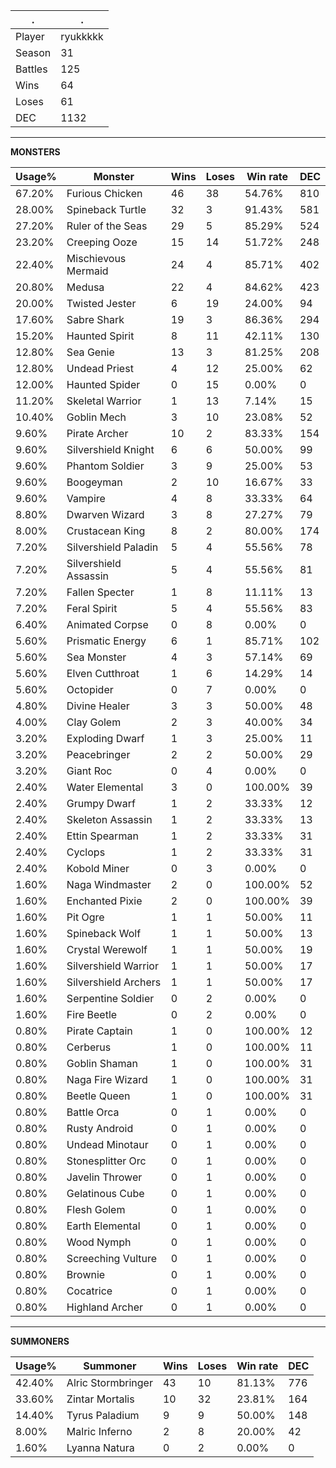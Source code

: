 .|.
|-|-
Player|ryukkkkk
Season|31
Battles|125
Wins|64
Loses|61
DEC|1132

---
**MONSTERS**

Usage%|Monster|Wins|Loses|Win rate|DEC|
-|-|-|-|-|-|
67.20%|Furious Chicken|46|38|54.76%|810|
28.00%|Spineback Turtle|32|3|91.43%|581|
27.20%|Ruler of the Seas|29|5|85.29%|524|
23.20%|Creeping Ooze|15|14|51.72%|248|
22.40%|Mischievous Mermaid|24|4|85.71%|402|
20.80%|Medusa|22|4|84.62%|423|
20.00%|Twisted Jester|6|19|24.00%|94|
17.60%|Sabre Shark|19|3|86.36%|294|
15.20%|Haunted Spirit|8|11|42.11%|130|
12.80%|Sea Genie|13|3|81.25%|208|
12.80%|Undead Priest|4|12|25.00%|62|
12.00%|Haunted Spider|0|15|0.00%|0|
11.20%|Skeletal Warrior|1|13|7.14%|15|
10.40%|Goblin Mech|3|10|23.08%|52|
9.60%|Pirate Archer|10|2|83.33%|154|
9.60%|Silvershield Knight|6|6|50.00%|99|
9.60%|Phantom Soldier|3|9|25.00%|53|
9.60%|Boogeyman|2|10|16.67%|33|
9.60%|Vampire|4|8|33.33%|64|
8.80%|Dwarven Wizard|3|8|27.27%|79|
8.00%|Crustacean King|8|2|80.00%|174|
7.20%|Silvershield Paladin|5|4|55.56%|78|
7.20%|Silvershield Assassin|5|4|55.56%|81|
7.20%|Fallen Specter|1|8|11.11%|13|
7.20%|Feral Spirit|5|4|55.56%|83|
6.40%|Animated Corpse|0|8|0.00%|0|
5.60%|Prismatic Energy|6|1|85.71%|102|
5.60%|Sea Monster|4|3|57.14%|69|
5.60%|Elven Cutthroat|1|6|14.29%|14|
5.60%|Octopider|0|7|0.00%|0|
4.80%|Divine Healer|3|3|50.00%|48|
4.00%|Clay Golem|2|3|40.00%|34|
3.20%|Exploding Dwarf|1|3|25.00%|11|
3.20%|Peacebringer|2|2|50.00%|29|
3.20%|Giant Roc|0|4|0.00%|0|
2.40%|Water Elemental|3|0|100.00%|39|
2.40%|Grumpy Dwarf|1|2|33.33%|12|
2.40%|Skeleton Assassin|1|2|33.33%|13|
2.40%|Ettin Spearman|1|2|33.33%|31|
2.40%|Cyclops|1|2|33.33%|31|
2.40%|Kobold Miner|0|3|0.00%|0|
1.60%|Naga Windmaster|2|0|100.00%|52|
1.60%|Enchanted Pixie|2|0|100.00%|39|
1.60%|Pit Ogre|1|1|50.00%|11|
1.60%|Spineback Wolf|1|1|50.00%|13|
1.60%|Crystal Werewolf|1|1|50.00%|19|
1.60%|Silvershield Warrior|1|1|50.00%|17|
1.60%|Silvershield Archers|1|1|50.00%|17|
1.60%|Serpentine Soldier|0|2|0.00%|0|
1.60%|Fire Beetle|0|2|0.00%|0|
0.80%|Pirate Captain|1|0|100.00%|12|
0.80%|Cerberus|1|0|100.00%|11|
0.80%|Goblin Shaman|1|0|100.00%|31|
0.80%|Naga Fire Wizard|1|0|100.00%|31|
0.80%|Beetle Queen|1|0|100.00%|31|
0.80%|Battle Orca|0|1|0.00%|0|
0.80%|Rusty Android|0|1|0.00%|0|
0.80%|Undead Minotaur|0|1|0.00%|0|
0.80%|Stonesplitter Orc|0|1|0.00%|0|
0.80%|Javelin Thrower|0|1|0.00%|0|
0.80%|Gelatinous Cube|0|1|0.00%|0|
0.80%|Flesh Golem|0|1|0.00%|0|
0.80%|Earth Elemental|0|1|0.00%|0|
0.80%|Wood Nymph|0|1|0.00%|0|
0.80%|Screeching Vulture|0|1|0.00%|0|
0.80%|Brownie|0|1|0.00%|0|
0.80%|Cocatrice|0|1|0.00%|0|
0.80%|Highland Archer|0|1|0.00%|0|

---
**SUMMONERS**

Usage%|Summoner|Wins|Loses|Win rate|DEC|
-|-|-|-|-|-|
42.40%|Alric Stormbringer|43|10|81.13%|776|
33.60%|Zintar Mortalis|10|32|23.81%|164|
14.40%|Tyrus Paladium|9|9|50.00%|148|
8.00%|Malric Inferno|2|8|20.00%|42|
1.60%|Lyanna Natura|0|2|0.00%|0|
